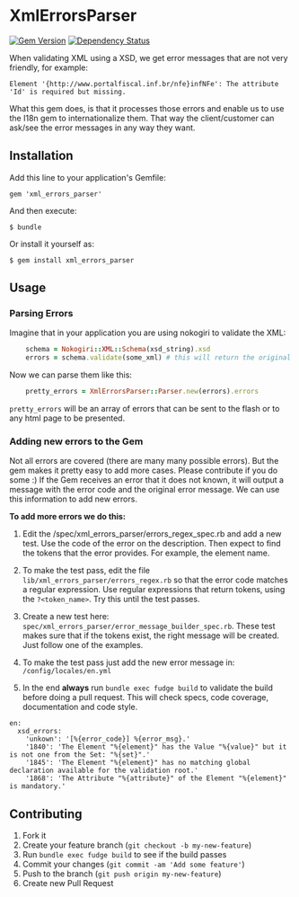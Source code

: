 # XmlErrorsParser
[![Gem Version](https://badge.fury.io/rb/xml_errors_parser.png)](http://badge.fury.io/rb/xml_errors_parser)
[![Dependency Status](https://gemnasium.com/victormartins/xml_errors_parser.png)](https://gemnasium.com/victormartins/xml_errors_parser)

  When validating XML using a XSD, we get error messages that are not very friendly, for example:

  `Element '{http://www.portalfiscal.inf.br/nfe}infNFe': The attribute 'Id' is required but missing.`

  What this gem does, is that it processes those errors and enable us to use the I18n gem to internationalize them.
  That way the client/customer can ask/see the error messages in any way they want.

## Installation

Add this line to your application's Gemfile:

    gem 'xml_errors_parser'

And then execute:

    $ bundle

Or install it yourself as:

    $ gem install xml_errors_parser

## Usage

### Parsing Errors
Imagine that in your application you are using nokogiri to validate the XML:

```ruby
    schema = Nokogiri::XML::Schema(xsd_string).xsd
    errors = schema.validate(some_xml) # this will return the original errors
```

Now we can parse them like this:

```ruby
    pretty_errors = XmlErrorsParser::Parser.new(errors).errors
```

```pretty_errors``` will be an array of errors that can be sent to the flash or to any html page to be presented.

### Adding new errors to the Gem
Not all errors are covered (there are many many possible errors). But the gem makes it pretty easy to add more cases.
Please contribute if you do some :)
If the Gem receives an error that it does not known, it will output a message with the error code and the original error
message. We can use this information to add new errors.

**To add more errors we do this:**

1. Edit the /spec/xml_errors_parser/errors_regex_spec.rb and add a new test. Use the code of the error on the
description. Then expect to find the tokens that the error provides. For example, the element name.

2. To make the test pass, edit the file `lib/xml_errors_parser/errors_regex.rb` so that the error code matches a
regular expression. Use regular expressions that return tokens, using the `?<token_name>`. Try this until the test passes.

3. Create a new test here: `spec/xml_errors_parser/error_message_builder_spec.rb`. These test makes sure that if the
tokens exist, the right message will be created. Just follow one of the examples.

4. To make the test pass just add the new error message in: `/config/locales/en.yml`

5. In the end **always** run `bundle exec fudge build` to validate the build before doing a pull request. This will check
specs, code coverage, documentation and code style.

```
en:
  xsd_errors:
    'unkown': '[%{error_code}] %{error_msg}.'
    '1840': 'The Element "%{element}" has the Value "%{value}" but it is not one from the Set: "%{set}".'
    '1845': 'The Element "%{element}" has no matching global declaration available for the validation root.'
    '1868': 'The Attribute "%{attribute}" of the Element "%{element}" is mandatory.'
```

## Contributing

1. Fork it
2. Create your feature branch (`git checkout -b my-new-feature`)
3. Run `bundle exec fudge build` to see if the build passes
3. Commit your changes (`git commit -am 'Add some feature'`)
4. Push to the branch (`git push origin my-new-feature`)
5. Create new Pull Request
